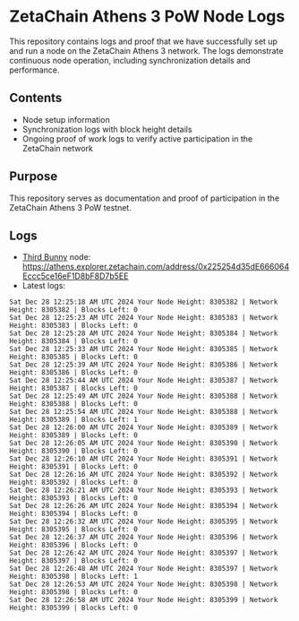 # ZetaChain Athens 3 PoW Node Logs
This repository contains logs and proof that we have successfully set up and run a node on the ZetaChain Athens 3 network. The logs demonstrate continuous node operation, including synchronization details and performance.

## Contents
- Node setup information
- Synchronization logs with block height details
- Ongoing proof of work logs to verify active participation in the ZetaChain network

## Purpose
This repository serves as documentation and proof of participation in the ZetaChain Athens 3 PoW testnet.

## Logs

- [Third Bunny](https://thirdbunny.xyz/) node: https://athens.explorer.zetachain.com/address/0x225254d35dE666064Eccc5ce16eF1D8bF8D7b5EE
- Latest logs:
```
Sat Dec 28 12:25:18 AM UTC 2024 Your Node Height: 8305382 | Network Height: 8305382 | Blocks Left: 0
Sat Dec 28 12:25:23 AM UTC 2024 Your Node Height: 8305383 | Network Height: 8305383 | Blocks Left: 0
Sat Dec 28 12:25:28 AM UTC 2024 Your Node Height: 8305384 | Network Height: 8305384 | Blocks Left: 0
Sat Dec 28 12:25:33 AM UTC 2024 Your Node Height: 8305385 | Network Height: 8305385 | Blocks Left: 0
Sat Dec 28 12:25:39 AM UTC 2024 Your Node Height: 8305386 | Network Height: 8305386 | Blocks Left: 0
Sat Dec 28 12:25:44 AM UTC 2024 Your Node Height: 8305387 | Network Height: 8305387 | Blocks Left: 0
Sat Dec 28 12:25:49 AM UTC 2024 Your Node Height: 8305388 | Network Height: 8305388 | Blocks Left: 0
Sat Dec 28 12:25:54 AM UTC 2024 Your Node Height: 8305388 | Network Height: 8305389 | Blocks Left: 1
Sat Dec 28 12:26:00 AM UTC 2024 Your Node Height: 8305389 | Network Height: 8305389 | Blocks Left: 0
Sat Dec 28 12:26:05 AM UTC 2024 Your Node Height: 8305390 | Network Height: 8305390 | Blocks Left: 0
Sat Dec 28 12:26:10 AM UTC 2024 Your Node Height: 8305391 | Network Height: 8305391 | Blocks Left: 0
Sat Dec 28 12:26:16 AM UTC 2024 Your Node Height: 8305392 | Network Height: 8305392 | Blocks Left: 0
Sat Dec 28 12:26:21 AM UTC 2024 Your Node Height: 8305393 | Network Height: 8305393 | Blocks Left: 0
Sat Dec 28 12:26:26 AM UTC 2024 Your Node Height: 8305394 | Network Height: 8305394 | Blocks Left: 0
Sat Dec 28 12:26:32 AM UTC 2024 Your Node Height: 8305395 | Network Height: 8305395 | Blocks Left: 0
Sat Dec 28 12:26:37 AM UTC 2024 Your Node Height: 8305396 | Network Height: 8305396 | Blocks Left: 0
Sat Dec 28 12:26:42 AM UTC 2024 Your Node Height: 8305397 | Network Height: 8305397 | Blocks Left: 0
Sat Dec 28 12:26:48 AM UTC 2024 Your Node Height: 8305397 | Network Height: 8305398 | Blocks Left: 1
Sat Dec 28 12:26:53 AM UTC 2024 Your Node Height: 8305398 | Network Height: 8305398 | Blocks Left: 0
Sat Dec 28 12:26:58 AM UTC 2024 Your Node Height: 8305399 | Network Height: 8305399 | Blocks Left: 0
```

